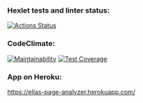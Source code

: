 ### Hexlet tests and linter status:
[![Actions Status](https://github.com/ellonka/java-project-lvl4/workflows/hexlet-check/badge.svg)](https://github.com/ellonka/java-project-lvl4/actions)

### CodeClimate:
[![Maintainability](https://api.codeclimate.com/v1/badges/bdd24c9a4b4ac5452bfb/maintainability)](https://codeclimate.com/github/ellonka/java-project-lvl4/maintainability)
[![Test Coverage](https://api.codeclimate.com/v1/badges/bdd24c9a4b4ac5452bfb/test_coverage)](https://codeclimate.com/github/ellonka/java-project-lvl4/test_coverage)

### App on Heroku:
https://ellas-page-analyzer.herokuapp.com/